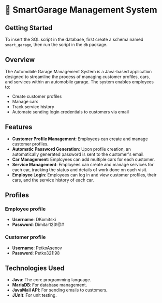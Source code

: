 # 🚗 SmartGarage Management System

## Getting Started
To insert the SQL script in the database, first create a schema named `smart_garage`, then run the script in the `db` package.

## Overview
The Automobile Garage Management System is a Java-based application designed to streamline the process of managing customer profiles, cars, and services within an automobile garage. The system enables employees to:
- Create customer profiles
- Manage cars
- Track service history
- Automate sending login credentials to customers via email

## Features
- **Customer Profile Management**: Employees can create and manage customer profiles.
- **Automatic Password Generation**: Upon profile creation, an automatically generated password is sent to the customer's email.
- **Car Management**: Employees can add multiple cars for each customer.
- **Service Management**: Employees can create and manage services for each car, tracking the status and details of work done on each visit.
- **Employee Login**: Employees can log in and view customer profiles, their cars, and the service history of each car.

## Profiles
### Employee profile
- **Username**: DKomitski
- **Password**: Dimitar123!@#

### Customer profile
- **Username**: PetkoAsenov
- **Password**: Petko321!98

## Technologies Used
- **Java**: The core programming language.
- **MariaDB**: For database management.
- **JavaMail API**: For sending emails to customers.
- **JUnit**: For unit testing.